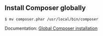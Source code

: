 ##  Install Composer globally

```
$ mv composer.phar /usr/local/bin/composer
```

Documentation: [Global Composer installation](https://getcomposer.org/doc/00-intro.md#globally)
